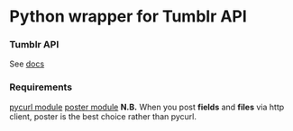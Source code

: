 # **Python wrapper for Tumblr API**

### Tumblr API
See [docs](http://www.tumblr.com/docs/en/api)

### Requirements
[pycurl module](http://pycurl.sourceforge.net/)
[poster module](http://atlee.ca/software/poster/)
**N.B.**
When you post **fields** and **files** via http client, poster is the best choice rather than pycurl.
